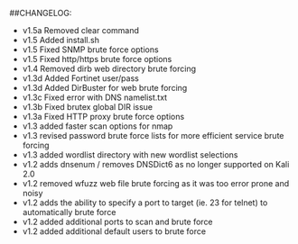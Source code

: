 ##CHANGELOG:
* v1.5a Removed clear command
* v1.5 Added install.sh
* v1.5 Fixed SNMP brute force options
* v1.5 Fixed http/https brute force options
* v1.4 Removed dirb web directory brute forcing
* v1.3d Added Fortinet user/pass 
* v1.3d Added DirBuster for web brute forcing
* v1.3c Fixed error with DNS namelist.txt
* v1.3b Fixed brutex global DIR issue
* v1.3a Fixed HTTP proxy brute force options
* v1.3 added faster scan options for nmap
* v1.3 revised password brute force lists for more efficient service brute forcing
* v1.3 added wordlist directory with new wordlist selections
* v1.2 adds dnsenum / removes DNSDict6 as no longer supported on Kali 2.0
* v1.2 removed wfuzz web file brute forcing as it was too error prone and noisy
* v1.2 adds the ability to specify a port to target (ie. 23 for telnet) to automatically brute force
* v1.2 added additional ports to scan and brute force
* v1.2 added additional default users to brute force